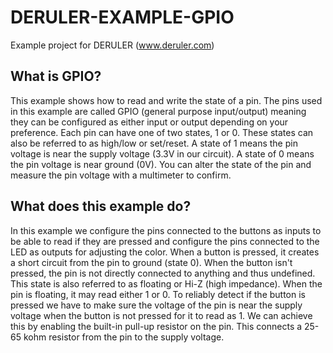 # DERULER-EXAMPLE-GPIO

Example project for DERULER (www.deruler.com)

## What is GPIO?

This example shows how to read and write the state of a pin. The pins used in this example are called GPIO (general purpose input/output) meaning they can be configured as either input or output depending on your preference. Each pin can have one of two states, 1 or 0. These states can also be referred to as high/low or set/reset. A state of 1 means the pin voltage is near the supply voltage (3.3V in our circuit). A state of 0 means the pin voltage is near ground (0V). You can alter the state of the pin and measure the pin voltage with a multimeter to confirm.

## What does this example do?

In this example we configure the pins connected to the buttons as inputs to be able to read if they are pressed and configure the pins connected to the LED as outputs for adjusting the color. When a button is pressed, it creates a short circuit from the pin to ground (state 0). When the button isn't pressed, the pin is not directly connected to anything and thus undefined. This state is also referred to as floating or Hi-Z (high impedance). When the pin is floating, it may read either 1 or 0. To reliably detect if the button is pressed we have to make sure the voltage of the pin is near the supply voltage when the button is not pressed for it to read as 1. We can achieve this by enabling the built-in pull-up resistor on the pin. This connects a 25-65 kohm resistor from the pin to the supply voltage.
